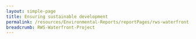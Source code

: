 ```yaml
---
layout: simple-page 
title: Ensuring sustainable development 
permalink: /resources/Environmental-Reports/reportPages/rws-waterfront-project/
breadcrumb: RWS-Waterfront-Project
---
```

